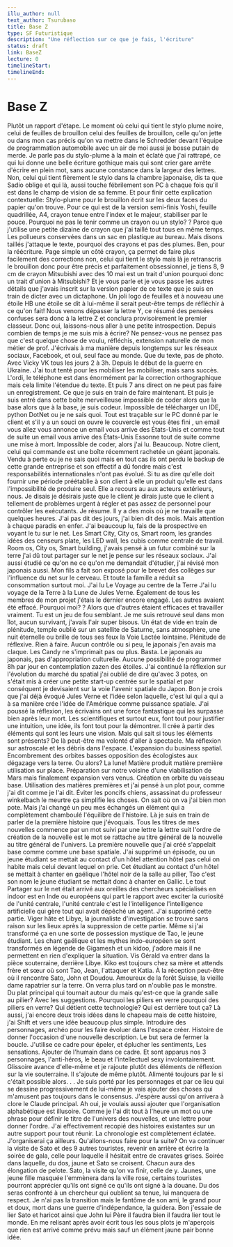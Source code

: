 ```yaml
---
illu_author: null
text_author: Tsurubaso
title: Base Z
type: SF Futuristique
description: "Une réflection sur ce que je fais, l'écriture"
status: draft
link: BaseZ
lecture: 0
timelineStart: 
timelineEnd: 
---
```


# Base Z




Plutôt un rapport d'étape. Le moment où celui qui tient le stylo plume noire, celui de feuilles de brouillon celui des feuilles de brouillon, celle qu'on jette ou dans mon cas précis qu'on va mettre dans le Schredder devant l'équipe de programmation automobile avec un air de moi aussi je bosse putain de merde. Je parle pas du stylo-plume à la main et éclaté que j'ai rattrapé, ce qui lui donne une belle écriture gothique mais qui sont crier gare arrête d'écrire en plein mot, sans aucune constance dans la largeur des lettres. Non, celui qui tient fièrement le stylo dans la chambre japonaise, dis ta que Sadio oblige et qui là, aussi touche fébrilement son PC à chaque fois qu'il est dans le champ de vision de sa femme. Et pour finir cette explication contextuelle: Stylo-plume pour le brouillon écrit sur les deux faces du papier qu'on trouve. Pour ce qui est de la version semi-finis Yoshi, feuille quadrillée, A4, crayon tenue entre l'index et le majeur, stabiliser par le pouce. Pourquoi ne pas le tenir comme un crayon ou un stylo? ? Parce que j'utilise une petite dizaine de crayon que j'ai taillé tout tous en même temps. Les pollueurs conservées dans un sac en plastique au bureau. Mais disons taillés j'attaque le texte, pourquoi des crayons et pas des plumes. Ben, pour la réécriture. Page simple un côté crayon, ça permet de faire plus facilement des corrections non, celui qui tient le stylo mais là je retranscris le brouillon donc pour être précis et parfaitement obsessionnel, je tiens 8, 9 cm de crayon Mitsubishi avec des
10 mai est un trait d'union pourquoi donc un trait d'union à Mitsubishi? Et je vous parle et je vous passe les autres détails que j'avais inscrit sur la version papier de ce texte que je suis en train de dicter avec un dictaphone. Un joli logo de feuilles et à nouveau une étoile HB une étoile se dit à lui-même il serait peut-être temps de réfléchir à ce qu'on fait! Nous venons dépasser la lettre Y, ce résumé des pensées confuses sera donc à la lettre Z et conclura provisoirement le premier classeur. Donc oui, laissons-nous aller à une petite introspection. Depuis combien de temps je me suis mis à écrire? Ne pensez-vous ne pensez pas que c'est quelque chose de voulu, réfléchis, extension naturelle de mon métier de prof. J'écrivais à ma manière depuis longtemps sur les réseaux sociaux, Facebook, et oui, seul face au monde. Que du texte, pas de photo. Avec Vicky VK tous les jours 2 à 3h. Depuis le début de la guerre en Ukraine. J'ai tout tenté pour les mobiliser les mobiliser, mais sans succès. L'ordi, le téléphone est dans énormément par la correction orthographique mais cela limite l'étendue du texte. Et puis 7 ans direct on ne peut pas faire un enregistrement. Ce que je suis en train de faire maintenant. Et puis je suis entré dans cette boîte merveilleuse impossible de coder alors que la base alors que à la base, je suis codeur. Impossible de télécharger un IDE, python DotNet ou je ne sais quoi. Tout est traçable sur le PC donné par le client et s'il y a un souci on ouvre le couvercle est vous êtes fini
, un email vous allez vous annonce un email vous arrive des États-Unis et comme tout de suite un email vous arrive des États-Unis Essonne tout de suite comme une mise à mort. Impossible de coder, alors j'ai lu. Beaucoup. Notre client, celui qui commande est une boîte récemment rachetée un géant japonais. Vendu à perte ou je ne sais quoi mais en tout cas ils ont perdu le backup de cette grande entreprise et son effectif a dû fondre mais c'est responsabilités internationales n'ont pas évolué. Si tu as dire qu'elle doit fournir une période préétablie à son client à elle un produit qu'elle est dans l'impossibilité de produire seul. Elle a recours au aux acteurs extérieurs, nous. Je disais je désirais juste que le client je dirais juste que le client a tellement de problèmes urgent à régler et pas assez de personnel pour contrôler les exécutants. Je résume. Il y a des mois où je ne travaille que quelques heures. J'ai pas dit des jours, j'ai bien dit des mois. Mais attention à chaque paradis en enfer. J'ai beaucoup lu, fais de la prospective en voyant le tu sur le net. Les Smart City, City os, Smart room, les grandes idées des censeurs plate, les LED wall, les cubis comme centrale de travail. Room os, City os, Smart building, j'avais pensé à un futur combiné sur la terre j'ai dû tout partager sur le net je pense sur les réseaux sociaux. J'ai aussi étudié ce qu'on ne ce qu'on me demandait d'étudier, j'ai révisé mon japonais aussi. Mon fils a fait son exposé pour le brevet des collèges sur l'influence du net sur le cerveau. Et toute la famille a réduit sa consommation surtout moi. J'ai lu Le Voyage au centre de la Terre
J'ai lu voyage de la Terre à la Lune de Jules Verne. Également de tous les membres de mon projet j'étais le dernier encore engagé. Les autres avaient été effacé. Pourquoi moi? ? Alors que d'autres étaient efficaces et travailler vraiment. Tu est un jeu de fou semblant. Je me suis retrouvé seul dans mon îlot, aucun survivant, j'avais l'air super bisous. Un état de vide en train de plénitude, temple oublié sur un satellite de Saturne, sans atmosphère, une nuit éternelle ou brille de tous ses feux la Voie Lactée lointaine. Plénitude de réflexive. Rien à faire. Aucun contrôle ou si peu, le japonais j'en avais ma claque. Les Candy ne s'imprimait pas ou plus. Basta. Le japonais au japonais, pas d'appropriation culturelle. Aucune possibilité de programmer 8h par jour en contemplation zazen des étoiles. J'ai continué la réflexion sur l'évolution du marché du spatial j'ai oublié de dire qu'avec 3 potes, on s'était mis à créer une petite start-up centrée sur le spatial et par conséquent je devisaient sur la voie l'avenir spatiale du Japon. Bon je crois que j'ai déjà évoqué Jules Verne et l'idée selon laquelle, c'est lui qui a qui a à sa manière crée l'idée de l'Amérique comme puissance spatiale. J'ai poussé la réflexion, les écrivains ont une force fantastique qui les surpasse bien après leur mort. Les scientifiques et surtout eux, font tout pour justifier une intuition, une idée, ils font tout pour la démontrer. Il crée à partir des éléments qui sont les leurs une vision. Mais qui sait si tous les éléments sont présents? De là peut-être ma volonté d'aller à spectacle. Ma réflexion sur astroscale et les débris dans l'espace. L'expansion du business spatial. 
Encombrement des orbites basses opposition des écologistes aux dégazage vers la terre. Ou alors? La lune! Matière produit matière première utilisation sur place. Préparation sur notre voisine d'une viabilisation de Mars mais finalement expansion vers venus. Création en orbite du vaisseau base. Utilisation des matières premières et j'ai pensé à un plot pour, comme j'ai dit comme je l'ai dit. Éviter les poncifs chiens, assassinat du professeur winkelbach le meurtre ça simplifie les choses. On sait où on va j'ai bien mon pote. Mais j'ai changé un peu mes échangés un élément qui a complètement chamboulé l'équilibre de l'histoire. Là je suis en train de parler de la première histoire que j'évoquais. Tous les titres de mes nouvelles commence par un mot suivi par une lettre la lettre suit l'ordre de création de la nouvelle est le mot se rattache au titre général de la nouvelle au titre général de l'univers. La première nouvelle que j'ai créé s'appelait base comme comme une base spatiale. J'ai supprimé un épisode, ou un jeune étudiant se mettait au contact d'un hôtel attention hôtel pas celui on habite mais celui devant lequel on prie. Cet étudiant au contact d'un hôtel se mettait à chanter en gaélique l'hôtel noir de la salle au pilier, Tao c'est son nom le jeune étudiant se mettait donc à chanter en Gallic. Le tout
Partager sur le net était arrivé aux oreilles des chercheurs spécialisés en indoor est en Inde ou européens qui part le rapport avec exciter la curiosité de l'unité centrale, l'unité centrale c'est le l'intelligence l'intelligence artificielle qui gère tout qui avait dépêché un agent. J'ai supprimé cette partie. Viger hâte et Libye, la journaliste d'investigation se trouve sans raison sur les lieux après la suppression de cette partie. Même si j'ai transformé ça en une sorte de possession mystique de Tao, le jeune étudiant. Les chant gaélique et les mythes indo-européen se sont transformés en légende de Gigamesh et un kidoo, j'adore mais il ne permettent en rien d'expliquer la situation. Vis Gérald va entrer dans la pièce souterraine, derrière Libye. Kiko est toujours chez sa mère et attends frère et sœur où sont Tao, Jean, l'attaquer et Katia. À la réception peut-être où il rencontre Sato, John et Doudou. Amoureux de la forêt Suisse, la vieille dame rapatrier sur la terre. On verra plus tard on n'oublie pas le monstre. Du plat principal qui tournait autour du mais qu'est-ce que la grande salle au pilier? Avec les suggestions. Pourquoi les piliers en verre pourquoi des piliers en verre? Qui détient cette technologie? Qui est derrière tout ça? Là aussi, j'ai encore deux trois idées dans le chapeau mais de cette histoire, j'ai Shift et vers une idée beaucoup plus simple. Introduire des personnages, archéo pour les faire évoluer dans l'espace créer. Histoire de donner l'occasion d'une nouvelle description. Le but sera de fermer la boucle. J'utilise ce cadre pour épeler, et éplucher les sentiments, 
Les sensations. Ajouter de l'humain dans ce cadre. Et sont apparus nos 3 personnages, l'anti-héros, le beau et l'intellectuel sexy involontairement. Glissoire avance d'elle-même et je rajoute plutôt des éléments de réflexion sur la vie souterraine. Il s'ajoute de même plutôt. Alimenté toujours par le si c'était possible alors. . . Je suis porté par les personnages et par ce lieu qui se dessine progressivement de lui-même je vais ajouter des choses qui m'amusent pas toujours dans le consensus. J'espère aussi qu'on arrivera à clore le Claude principal. Ah oui, je voulais aussi ajouter que l'organisation alphabétique est illusoire. Comme je l'ai dit tout à l'heure un mot ou une phrase pour définir le titre de l'univers des nouvelles, et une lettre pour donner l'ordre. J'ai effectivement recopié des histoires existantes sur un autre support pour tout réunir. La chronologie est complètement éclatée. J'organiserai ça ailleurs. Qu'allons-nous faire pour la suite? On va continuer la visite de Sato et des 9 autres touristes, revenir en arrière et écrire la soirée de gala, celle pour laquelle il hésitait entre de cravates grises. Soirée dans laquelle, du dos, jaune et Sato se croisent. Chacun aura des élongation de pelote. Sato, la visite qu'on va finir, celle de y. Jaunes, une jeune fille masquée l'emmènera dans la ville rose, certains touristes pourront apprécier qu'ils ont signé ce qu'ils ont signé à la douane. Du dos seras confronté à un chercheur qui oublient sa tenue, lui manquera de respect. Je n'ai pas la transition mais le fantôme de son ami, le grand pour et doux, mort dans une guerre d'indépendance, la guidera. Bon j'essaie de lier Sato et haricot ainsi que John lui
Père il faudra bien il faudra lier tout le monde. En me relisant après avoir écrit tous les sous plots je m'aperçois que rien est arrivé comme prévu mais sauf un élément jaune pair bonne idée. 
